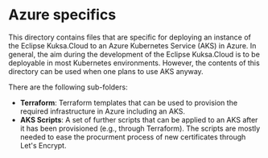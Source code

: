 <!--
******************************************************************************
Copyright (c) 2021 Bosch.IO GmbH [and others].
All rights reserved. This program and the accompanying materials
are made available under the terms of the Eclipse Public License v2.0
which accompanies this distribution, and is available at
https://www.eclipse.org/org/documents/epl-2.0/index.php
***************************************************************************** 
-->
# Azure specifics 

This directory contains files that are specific for deploying an instance of the Eclipse Kuksa.Cloud to an Azure Kubernetes Service (AKS) in Azure. In general, the aim during the development of the Eclipse Kuksa.Cloud is to be deployable in most Kubernetes environments. However, the contents of this directory can be used when one plans to use AKS anyway.  

There are the following sub-folders: 

* **Terraform**: Terraform templates that can be used to provision the required infrastructure in Azure including an AKS. 
* **AKS Scripts**: A set of further scripts that can be applied to an AKS after it has been provisioned (e.g., through Terraform). The scripts are mostly needed to ease the procurment process of new certificates through Let's Encrypt. 

